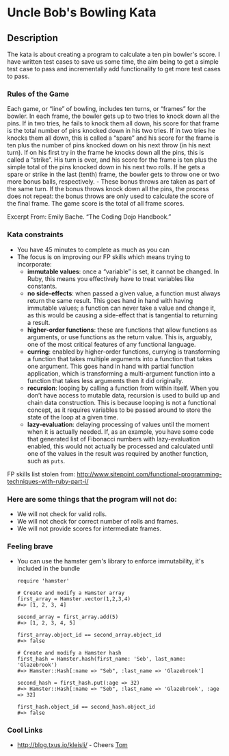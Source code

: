 # Uncle Bob's Bowling Kata

## Description

The kata is about creating a program to calculate a ten pin bowler's score.
I have written test cases to save us some time, the aim being to get a simple test case to pass and incrementally add functionality to get more test cases to pass.

### Rules of the Game

Each game, or “line” of bowling, includes ten turns, or “frames” for the bowler.
In each frame, the bowler gets up to two tries to knock down all the pins.
If in two tries, he fails to knock them all down, his score for that frame is the total number of pins knocked down in his two tries.
If in two tries he knocks them all down, this is called a “spare” and his score for the frame is ten plus the number of pins knocked down on his next throw (in his next turn).
If on his first try in the frame he knocks down all the pins, this is called a “strike”. His turn is over, and his score for the frame is ten plus the simple total of the pins knocked down in his next two rolls.
If he gets a spare or strike in the last (tenth) frame, the bowler gets to throw one or two more bonus balls, respectively. - These bonus throws are taken as part of the same turn. If the bonus throws knock down all the pins, the process does not repeat: the bonus throws are only used to calculate the score of the final frame.
The game score is the total of all frame scores.

Excerpt From: Emily Bache. “The Coding Dojo Handbook.”

### Kata constraints

* You have 45 minutes to complete as much as you can
* The focus is on improving our FP skills which means trying to incorporate:
  * **immutable values**: once a “variable” is set, it cannot be changed. In Ruby, this means you effectively have to treat variables like constants.
  * **no side-effects**: when passed a given value, a function must always return the same result. This goes hand in hand with having immutable values; a function can never take a value and change it, as this would be causing a side-effect that is tangential to returning a result.
  * **higher-order functions**: these are functions that allow functions as arguments, or use functions as the return value. This is, arguably, one of the most critical features of any functional language.
  * **curring**: enabled by higher-order functions, currying is transforming a function that takes multiple arguments into a function that takes one argument. This goes hand in hand with partial function application, which is transforming a multi-argument function into a function that takes less arguments then it did originally.
  * **recursion**: looping by calling a function from within itself. When you don’t have access to mutable data, recursion is used to build up and chain data construction. This is because looping is not a functional concept, as it requires variables to be passed around to store the state of the loop at a given time.
  * **lazy-evaluation**: delaying processing of values until the moment when it is actually needed. If, as an example, you have some code that generated list of Fibonacci numbers with lazy-evaluation enabled, this would not actually be processed and calculated until one of the values in the result was required by another function, such as `puts`.

FP skills list stolen from: http://www.sitepoint.com/functional-programming-techniques-with-ruby-part-i/

### Here are some things that the program will not do:

* We will not check for valid rolls.
* We will not check for correct number of rolls and frames.
* We will not provide scores for intermediate frames.

### Feeling brave

* You can use the hamster gem's library to enforce immutability, it's included in the bundle

    ```
    require 'hamster'

    # Create and modify a Hamster array
    first_array = Hamster.vector(1,2,3,4)
    #=> [1, 2, 3, 4]

    second_array = first_array.add(5)
    #=> [1, 2, 3, 4, 5]

    first_array.object_id == second_array.object_id
    #=> false

    # Create and modify a Hamster hash
    first_hash = Hamster.hash(first_name: 'Seb', last_name: 'Glazebrook')
    #=> Hamster::Hash[:name => "Seb", :last_name => 'Glazebrook']

    second_hash = first_hash.put(:age => 32)
    #=> Hamster::Hash[:name => "Seb", :last_name => 'Glazebrook', :age => 32]

    first_hash.object_id == second_hash.object_id
    #=> false
    ```

### Cool Links

* http://blog.txus.io/kleisli/ - Cheers [Tom](https://github.com/tomjadams)